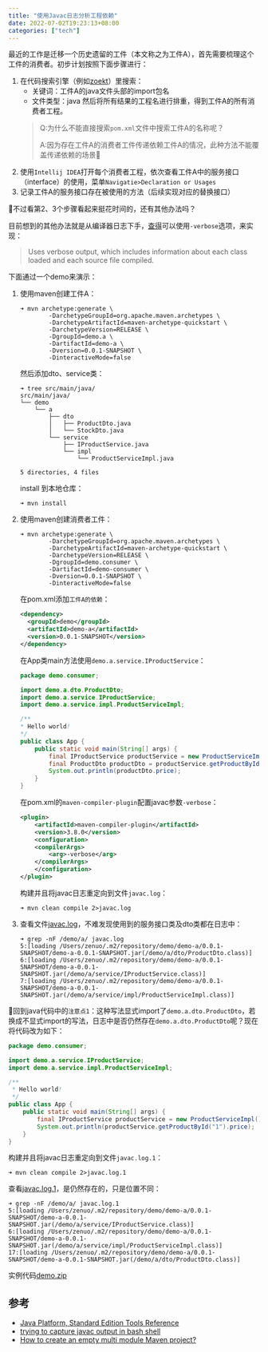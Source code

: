 ```yaml
---
title: "使用Javac日志分析工程依赖"
date: 2022-07-02T19:23:13+08:00
categories: ["tech"]
---
```


最近的工作是迁移一个历史遗留的工件（本文称之为工件A），首先需要梳理这个工件的消费者。初步计划按照下面步骤进行：

1. 在代码搜索引擎（例如[zoekt](https://github.com/sourcegraph/zoekt)）里搜索：
    - 关键词：工件A的java文件头部的import包名
    - 文件类型：java
    然后将所有结果的工程名进行排重，得到工件A的所有消费者工程。
    > Q:为什么不能直接搜索`pom.xml`文件中搜索工件A的名称呢？
    > 
    > A:因为存在工件A的消费者工件传递依赖工件A的情况，此种方法不能覆盖传递依赖的场景🥹
2. 使用`Intellij IDEA`打开每个消费者工程，依次查看工件A中的服务接口（interface）的使用，菜单`Navigatie>Declaration or Usages`
3. 记录工件A的服务接口存在被使用的方法（后续实现对应的替换接口）

🤨不过看第2、3个步骤看起来挺花时间的，还有其他办法吗？

目前想到的其他办法就是从编译器日志下手，[查得](https://docs.oracle.com/javase/8/docs/technotes/tools/windows/javac.html)可以使用`-verbose`选项，来实现：

> Uses verbose output, which includes information about each class loaded and each source file compiled.

下面通过一个demo来演示：

1. 使用maven创建工件A：

    ```
    ➜ mvn archetype:generate \
            -DarchetypeGroupId=org.apache.maven.archetypes \
            -DarchetypeArtifactId=maven-archetype-quickstart \
            -DarchetypeVersion=RELEASE \
            -DgroupId=demo.a \
            -DartifactId=demo-a \
            -Dversion=0.0.1-SNAPSHOT \
            -DinteractiveMode=false
    ```

    然后添加dto、service类：

    ```
    ➜ tree src/main/java/
    src/main/java/
    └── demo
        └── a
            ├── dto
            │   ├── ProductDto.java
            │   └── StockDto.java
            └── service
                ├── IProductService.java
                └── impl
                    └── ProductServiceImpl.java

    5 directories, 4 files
    ```

    install 到本地仓库：

    ```
    ➜ mvn install
    ```
2. 使用maven创建消费者工件：

    ```
    ➜ mvn archetype:generate \
            -DarchetypeGroupId=org.apache.maven.archetypes \
            -DarchetypeArtifactId=maven-archetype-quickstart \
            -DarchetypeVersion=RELEASE \
            -DgroupId=demo.consumer \
            -DartifactId=demo-consumer \
            -Dversion=0.0.1-SNAPSHOT \
            -DinteractiveMode=false
    ```

    在pom.xml添加`工件A的依赖`：

    ```xml
    <dependency>
      <groupId>demo</groupId>
      <artifactId>demo-a</artifactId>
      <version>0.0.1-SNAPSHOT</version>
    </dependency>
    ```

    在App类main方法使用`demo.a.service.IProductService`：
    ```java
    package demo.consumer;

    import demo.a.dto.ProductDto;
    import demo.a.service.IProductService;
    import demo.a.service.impl.ProductServiceImpl;

    /**
    * Hello world!
    */
    public class App {
        public static void main(String[] args) {
            final IProductService productService = new ProductServiceImpl();
            final ProductDto productDto = productService.getProductById("1"); // 注意点1
            System.out.println(productDto.price);
        }
    }
    ```

    在pom.xml的`maven-compiler-plugin`配置javac参数`-verbose`：
    ```xml
    <plugin>
        <artifactId>maven-compiler-plugin</artifactId>
        <version>3.8.0</version>
        <configuration>
        <compilerArgs>
            <arg>-verbose</arg>
        </compilerArgs>
        </configuration>
    </plugin>
    ```

    构建并且将javac日志重定向到文件`javac.log`：

    ```
    ➜ mvn clean compile 2>javac.log
    ```

3. 查看文件[javac.log](assets/file/2d30214fc6d4d32d22cf9563/javac.log)，不难发现使用到的服务接口类及dto类都在日志中：
    ```
    ➜ grep -nF /demo/a/ javac.log 
    5:[loading /Users/zenuo/.m2/repository/demo/demo-a/0.0.1-SNAPSHOT/demo-a-0.0.1-SNAPSHOT.jar(/demo/a/dto/ProductDto.class)]
    6:[loading /Users/zenuo/.m2/repository/demo/demo-a/0.0.1-SNAPSHOT/demo-a-0.0.1-SNAPSHOT.jar(/demo/a/service/IProductService.class)]
    7:[loading /Users/zenuo/.m2/repository/demo/demo-a/0.0.1-SNAPSHOT/demo-a-0.0.1-SNAPSHOT.jar(/demo/a/service/impl/ProductServiceImpl.class)]
    ```

🧐回到java代码中的`注意点1`：这种写法显式import了`demo.a.dto.ProductDto`，若换成不显式import的写法，日志中是否仍然存在`demo.a.dto.ProductDto`呢？现在将代码改为如下：

```java
package demo.consumer;

import demo.a.service.IProductService;
import demo.a.service.impl.ProductServiceImpl;

/**
 * Hello world!
 */
public class App {
    public static void main(String[] args) {
        final IProductService productService = new ProductServiceImpl();
        System.out.println(productService.getProductById("1").price);
    }
}
```

构建并且将javac日志重定向到文件`javac.log.1`：

```
➜ mvn clean compile 2>javac.log.1
```

查看[javac.log.1](assets/file/2d30214fc6d4d32d22cf9563/javac.log.1)，是仍然存在的，只是位置不同：

```
➜ grep -nF /demo/a/ javac.log.1  
5:[loading /Users/zenuo/.m2/repository/demo/demo-a/0.0.1-SNAPSHOT/demo-a-0.0.1-SNAPSHOT.jar(/demo/a/service/IProductService.class)]
6:[loading /Users/zenuo/.m2/repository/demo/demo-a/0.0.1-SNAPSHOT/demo-a-0.0.1-SNAPSHOT.jar(/demo/a/service/impl/ProductServiceImpl.class)]
17:[loading /Users/zenuo/.m2/repository/demo/demo-a/0.0.1-SNAPSHOT/demo-a-0.0.1-SNAPSHOT.jar(/demo/a/dto/ProductDto.class)]
```

实例代码[demo.zip](assets/file/2d30214fc6d4d32d22cf9563/demo.zip)

## 参考

- [Java Platform, Standard Edition Tools Reference](https://docs.oracle.com/javase/8/docs/technotes/tools/windows/javac.html)
- [trying to capture javac output in bash shell](https://stackoverflow.com/questions/317733/trying-to-capture-javac-output-in-bash-shell)
- [How to create an empty multi module Maven project?](https://stackoverflow.com/questions/6328778/how-to-create-an-empty-multi-module-maven-project)
